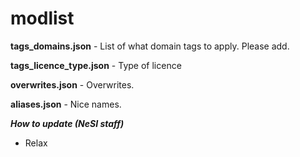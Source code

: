 # modlist


**tags_domains.json** - List of what domain tags to apply. Please add.

**tags_licence_type.json** - Type of licence

**overwrites.json** - Overwrites.

**aliases.json** - Nice names.


***How to update (NeSI staff)***

* Relax
